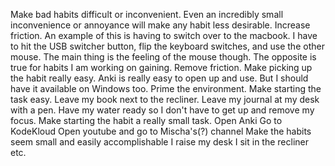 Make bad habits difficult or inconvenient. Even an incredibly small inconvenience or annoyance will make any habit less desirable. Increase friction.
	An example of this is having to switch over to the macbook. I have to hit the USB switcher button, flip the keyboard switches, and use the other mouse. The main thing is the feeling of the mouse though.
The opposite is true for habits I am working on gaining. Remove friction. Make picking up the habit really easy.
	Anki is really easy to open up and use. But I should have it available on Windows too.
Prime the environment. Make starting the task easy. Leave my book next to the recliner. Leave my journal at my desk with a pen. Have my water ready so I don't have to get up and remove my focus.
Make starting the habit a really small task.
	Open Anki
	Go to KodeKloud
	Open youtube and go to Mischa's(?) channel
	Make the habits seem small and easily accomplishable
	I raise my desk
	I sit in the recliner
	etc.
